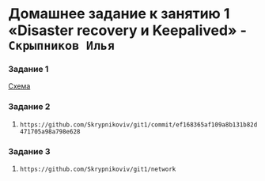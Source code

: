 # Домашнее задание к занятию 1 «Disaster recovery и Keepalived» - `Скрыпников Илья`


### Задание 1

[Схема](hsrp_hw.pkt)


### Задание 2

1. `https://github.com/Skrypnikoviv/git1/commit/ef168365af109a8b131b82d471705a98a798e628`

### Задание 3

1. `https://github.com/Skrypnikoviv/git1/network`


